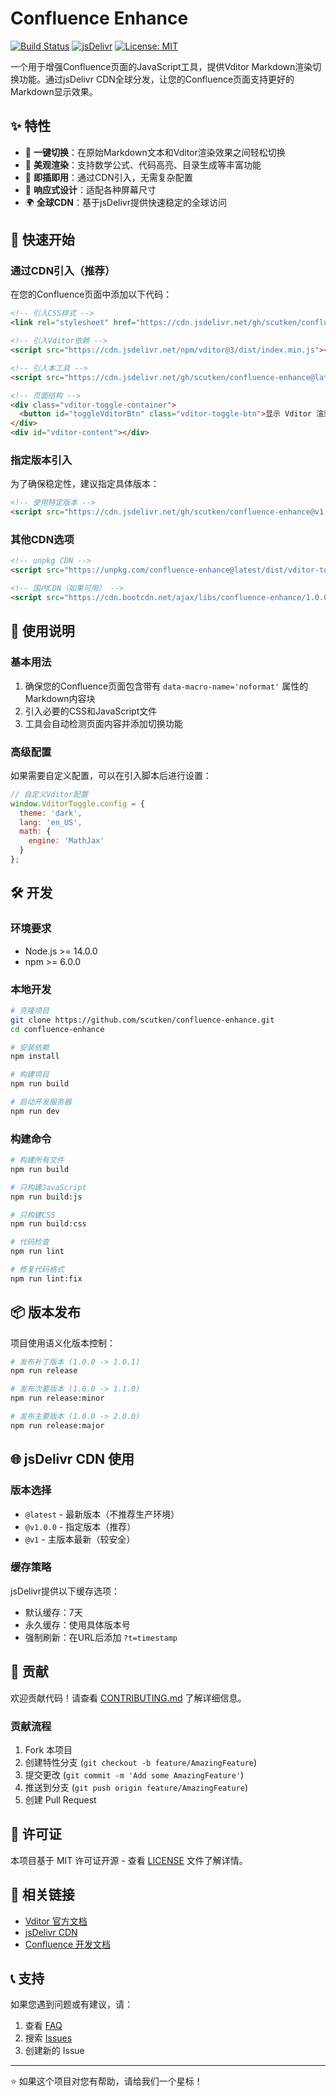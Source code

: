# Confluence Enhance

[![Build Status](https://github.com/scutken/confluence-enhance/workflows/Build%20and%20Release/badge.svg)](https://github.com/scutken/confluence-enhance/actions)
[![jsDelivr](https://data.jsdelivr.com/v1/package/gh/scutken/confluence-enhance/badge)](https://www.jsdelivr.com/package/gh/scutken/confluence-enhance)
[![License: MIT](https://img.shields.io/badge/License-MIT-yellow.svg)](https://opensource.org/licenses/MIT)

一个用于增强Confluence页面的JavaScript工具，提供Vditor Markdown渲染切换功能。通过jsDelivr CDN全球分发，让您的Confluence页面支持更好的Markdown显示效果。

## ✨ 特性

- 🔄 **一键切换**：在原始Markdown文本和Vditor渲染效果之间轻松切换
- 🎨 **美观渲染**：支持数学公式、代码高亮、目录生成等丰富功能
- 🚀 **即插即用**：通过CDN引入，无需复杂配置
- 📱 **响应式设计**：适配各种屏幕尺寸
- 🌍 **全球CDN**：基于jsDelivr提供快速稳定的全球访问

## 🚀 快速开始

### 通过CDN引入（推荐）

在您的Confluence页面中添加以下代码：

```html
<!-- 引入CSS样式 -->
<link rel="stylesheet" href="https://cdn.jsdelivr.net/gh/scutken/confluence-enhance@latest/dist/vditor-toggle.min.css">

<!-- 引入Vditor依赖 -->
<script src="https://cdn.jsdelivr.net/npm/vditor@3/dist/index.min.js"></script>

<!-- 引入本工具 -->
<script src="https://cdn.jsdelivr.net/gh/scutken/confluence-enhance@latest/dist/vditor-toggle.min.js"></script>

<!-- 页面结构 -->
<div class="vditor-toggle-container">
  <button id="toggleVditorBtn" class="vditor-toggle-btn">显示 Vditor 渲染</button>
</div>
<div id="vditor-content"></div>
```

### 指定版本引入

为了确保稳定性，建议指定具体版本：

```html
<!-- 使用特定版本 -->
<script src="https://cdn.jsdelivr.net/gh/scutken/confluence-enhance@v1.0.0/dist/vditor-toggle.min.js"></script>
```

### 其他CDN选项

```html
<!-- unpkg CDN -->
<script src="https://unpkg.com/confluence-enhance@latest/dist/vditor-toggle.min.js"></script>

<!-- 国内CDN（如果可用） -->
<script src="https://cdn.bootcdn.net/ajax/libs/confluence-enhance/1.0.0/vditor-toggle.min.js"></script>
```

## 📖 使用说明

### 基本用法

1. 确保您的Confluence页面包含带有 `data-macro-name='noformat'` 属性的Markdown内容块
2. 引入必要的CSS和JavaScript文件
3. 工具会自动检测页面内容并添加切换功能

### 高级配置

如果需要自定义配置，可以在引入脚本后进行设置：

```javascript
// 自定义Vditor配置
window.VditorToggle.config = {
  theme: 'dark',
  lang: 'en_US',
  math: {
    engine: 'MathJax'
  }
};
```

## 🛠️ 开发

### 环境要求

- Node.js >= 14.0.0
- npm >= 6.0.0

### 本地开发

```bash
# 克隆项目
git clone https://github.com/scutken/confluence-enhance.git
cd confluence-enhance

# 安装依赖
npm install

# 构建项目
npm run build

# 启动开发服务器
npm run dev
```

### 构建命令

```bash
# 构建所有文件
npm run build

# 只构建JavaScript
npm run build:js

# 只构建CSS
npm run build:css

# 代码检查
npm run lint

# 修复代码格式
npm run lint:fix
```

## 📦 版本发布

项目使用语义化版本控制：

```bash
# 发布补丁版本 (1.0.0 -> 1.0.1)
npm run release

# 发布次要版本 (1.0.0 -> 1.1.0)
npm run release:minor

# 发布主要版本 (1.0.0 -> 2.0.0)
npm run release:major
```

## 🌐 jsDelivr CDN 使用

### 版本选择

- `@latest` - 最新版本（不推荐生产环境）
- `@v1.0.0` - 指定版本（推荐）
- `@v1` - 主版本最新（较安全）

### 缓存策略

jsDelivr提供以下缓存选项：

- 默认缓存：7天
- 永久缓存：使用具体版本号
- 强制刷新：在URL后添加 `?t=timestamp`

## 🤝 贡献

欢迎贡献代码！请查看 [CONTRIBUTING.md](CONTRIBUTING.md) 了解详细信息。

### 贡献流程

1. Fork 本项目
2. 创建特性分支 (`git checkout -b feature/AmazingFeature`)
3. 提交更改 (`git commit -m 'Add some AmazingFeature'`)
4. 推送到分支 (`git push origin feature/AmazingFeature`)
5. 创建 Pull Request

## 📄 许可证

本项目基于 MIT 许可证开源 - 查看 [LICENSE](LICENSE) 文件了解详情。

## 🔗 相关链接

- [Vditor 官方文档](https://ld246.com/article/1549638745630)
- [jsDelivr CDN](https://www.jsdelivr.com/)
- [Confluence 开发文档](https://developer.atlassian.com/cloud/confluence/)

## 📞 支持

如果您遇到问题或有建议，请：

1. 查看 [FAQ](docs/FAQ.md)
2. 搜索 [Issues](https://github.com/scutken/confluence-enhance/issues)
3. 创建新的 Issue

---

⭐ 如果这个项目对您有帮助，请给我们一个星标！
